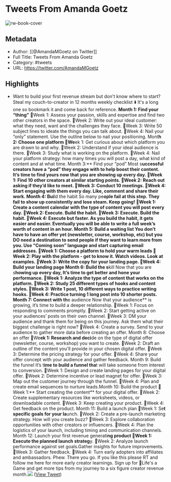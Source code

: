 # Tweets From Amanda Goetz

![rw-book-cover](https://pbs.twimg.com/profile_images/1662177323276222470/-2iz2h7l.jpg)

## Metadata
- Author: [[@AmandaMGoetz on Twitter]]
- Full Title: Tweets From Amanda Goetz
- Category: #tweets
- URL: https://twitter.com/AmandaMGoetz

## Highlights
- Want to build your first revenue stream but don't know where to start? Steal my couch-to-creator in 12 months weekly checklist ⬇️
  It's a long one so bookmark it and come back for reference. 
  **Month 1: Find your “thing”**
  📆Week 1: Assess your passion, skills and expertise and find two other creators in the space.
  📆Week 2: Write out your ideal customer: what they need, want and the challenges they face.
  📆Week 3: Write 50 subject lines to ideate the things you can talk about.
  📆Week 4: Nail your “only” statement. Use the outline below to nail your positioning.
  Mont**h 2: Choose one platform
  📆We**ek 1: Get curious about which platform you are drawn to and why.
  📆Week 2: Understand if your ideal audience is there.
  📆Week 3: Study what is working on the platform.
  📆Week 4: Nail your platform strategy: how many times you will post a day, what kind of content and at what time.
  Month 3:** Find your “pod”
  Most s**uccessful creators have a “pod” they engage with to help boost their content. It’s time to find yours now that you are showing up every day.
  📆Week 1: Find 10 other creators at similar starting points.
  📆Week 2: Reach out asking if they’d like to meet.
  📆Week 3: Conduct 10 meetings.
  📆Week 4: Start engaging with them every day. Like, comment and share their work.
  Month 4: Bui**ld the habit
  So many pe**ople fail at this step. They fail to show up consistently and lose steam. Keep going!
  📆Week 1: Create a content calendar with the type of content you will post every day.
  📆Week 2: Execute. Build the habit.
  📆Week 3: Execute. Build the habit.
  📆Week 4: Execute but faster. As you build the habit, it gets easier and easier. Eventually you will be able to write a full week’s worth of content in an hour.
  ​Month 5: Build **a waiting list
  You don’t have** to have an offer yet (newsletter, course, workshop, etc) but you DO need a destination to send people if they want to learn more from you. Use “Coming soon” language and start capturing email addresses.
  📆Week 1: Choose a platform to hold your warm leads
  📆Week 2: Play with the platform - get to know it. Watch videos. Look at examples.
  📆Week 3: Write the copy for your landing page.
  📆Week 4: Build your landing page
  Month 6: Build the s**kill
  Now that you are s**howing up every day, It’s time to get better and hone your performance.
  📆Week 1: Analyze the type of content that works on the platform.
  📆Week 2: Study 25 different types of hooks and content styles.
  📆Week 3: Write 1 post, 10 different ways to practice writing hooks.
  📆Week 4: Practice turning 1 long post into 10 shorter posts.
  Month 7: Connect with th**e audience
  Now that your audience** is growing, it’s time to build a deeper relationship.
  📆Week 1: Focus on responding to comments promptly.
  📆Week 2: Start getting active on your audiences’ posts on their own channel.
  📆Week 3: DM your audience and thank them for being on this journey. Ask them what their biggest challenge is right now?
  📆Week 4: Create a survey. Send to your audience to gather more data before creating an offer.
  Month 8: Choose an offer
  📆We**ek 1: Research and deci**de on the type of digital offer (newsletter, course, workshop) you want to create.
  📆Week 2: Draft an outline of the content you'll provide in your chosen digital offer.
  📆Week 3: Determine the pricing strategy for your offer.
  📆Week 4: Share your offer concept with your audience and gather feedback.
  Month 9: Build the funnel
  It’s t**ime to build a funnel tha**t will take someone from interest to conversion.
  📆Week 1: Design and create landing pages for your digital offer.
  📆Week 2: Determine incentive or lead magnet for offer.
  📆Week 3: Map out the customer journey through the funnel.
  📆Week 4: Plan and create email sequences to nurture leads.
  ​Month 10: Build the product
  📆Week 1:** Start creating the content** for your digital offer.
  📆Week 2: Create supplementary resources like worksheets, videos, or downloadable content.
  📆Week 3: Keep creating your product.
  📆Week 4: Get feedback on the product.
  Month 11: Build a launch plan
  📆Week 1: Se**t specific goals for your la**unch.
  📆Week 2: Create a pre-launch marketing strategy. How will you create buzz?
  📆Week 3: Explore collaboration opportunities with other creators or influencers.
  📆Week 4: Plan the logistics of your launch, including timing and communication channels.
  Month 12: Launch your first revenue generati**ng product
  📆Week 1: Execute the planned launch strateg**y.
  📆Week 2: Analyze launch performance against set goals.Gather insights for future improvements.
  📆Week 3: Gather feedback.
  📆Week 4: Turn early adopters into affiliates and ambassadors.
  Phew. There you go. 
  If you like this please RT and follow me here for more early creator learnings. 
  Sign up for 🧩Life's a Game and get more tips from my journey to a six figure creator revenue month.<img src='https://pbs.twimg.com/media/GF0QB8kXkAEngoo.jpg'/> ([View Tweet](https://twitter.com/AmandaMGoetz/status/1755597763600109938))
